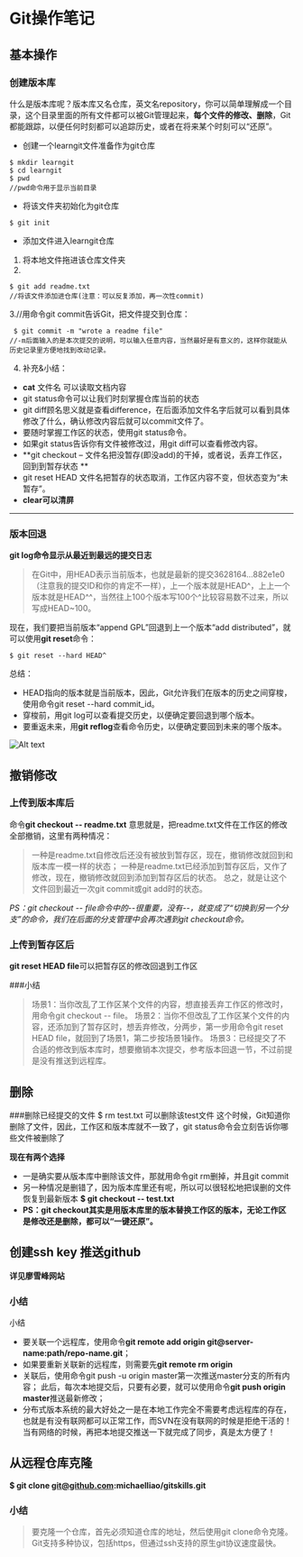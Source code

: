 # Git操作笔记
## 基本操作
### 创建版本库
什么是版本库呢？版本库又名仓库，英文名repository，你可以简单理解成一个目录，这个目录里面的所有文件都可以被Git管理起来，**每个文件的修改、删除**，Git都能跟踪，以便任何时刻都可以追踪历史，或者在将来某个时刻可以“还原”。
- 创建一个learngit文件准备作为git仓库
```
$ mkdir learngit
$ cd learngit
$ pwd
//pwd命令用于显示当前目录
```
- 将该文件夹初始化为git仓库
``` 
$ git init
```
- 添加文件进入learngit仓库
1. 将本地文件拖进该仓库文件夹
2. 
``` 
$ git add readme.txt
//将该文件添加进仓库(注意：可以反复添加，再一次性commit)
```
3.//用命令git commit告诉Git，把文件提交到仓库：
```
 $ git commit -m "wrote a readme file"
//-m后面输入的是本次提交的说明，可以输入任意内容，当然最好是有意义的，这样你就能从历史记录里方便地找到改动记录。
```
4. 补充&小结：
- **cat** 文件名 可以读取文档内容
- git status命令可以让我们时刻掌握仓库当前的状态
- git diff顾名思义就是查看difference，在后面添加文件名字后就可以看到具体修改了什么，确认修改内容后就可以commit文件了。
- 要随时掌握工作区的状态，使用git status命令。
- 如果git status告诉你有文件被修改过，用git diff可以查看修改内容。
- **git checkout – 文件名把没暂存(即没add)的干掉，或者说，丢弃工作区，回到到暂存状态 **
- git reset HEAD 文件名把暂存的状态取消，工作区内容不变，但状态变为“未暂存”。 
- **clear可以清屏**
***
### 版本回退
**git log命令显示从最近到最远的提交日志**
> 在Git中，用HEAD表示当前版本，也就是最新的提交3628164...882e1e0（注意我的提交ID和你的肯定不一样），上一个版本就是HEAD^，上上一个版本就是HEAD^^，当然往上100个版本写100个^比较容易数不过来，所以写成HEAD~100。

现在，我们要把当前版本“append GPL”回退到上一个版本“add distributed”，就可以使用**git reset**命令：
``` 
$ git reset --hard HEAD^
```

总结：

- HEAD指向的版本就是当前版本，因此，Git允许我们在版本的历史之间穿梭，使用命令git reset --hard commit_id。
- 穿梭前，用git log可以查看提交历史，以便确定要回退到哪个版本。
- 要重返未来，用**git reflog**查看命令历史，以便确定要回到未来的哪个版本。

![Alt text](./0.jpg)


## 撤销修改
### 上传到版本库后
命令**git checkout -- readme.txt**
意思就是，把readme.txt文件在工作区的修改全部撤销，这里有两种情况：

>一种是readme.txt自修改后还没有被放到暂存区，现在，撤销修改就回到和版本库一模一样的状态；
一种是readme.txt已经添加到暂存区后，又作了修改，现在，撤销修改就回到添加到暂存区后的状态。
总之，就是让这个文件回到最近一次git commit或git add时的状态。

*PS：git checkout -- file命令中的--很重要，没有--，就变成了“切换到另一个分支”的命令，我们在后面的分支管理中会再次遇到git checkout命令。*

### 上传到暂存区后
**git reset HEAD file**可以把暂存区的修改回退到工作区


###小结

>场景1：当你改乱了工作区某个文件的内容，想直接丢弃工作区的修改时，用命令git checkout -- file。
场景2：当你不但改乱了工作区某个文件的内容，还添加到了暂存区时，想丢弃修改，分两步，第一步用命令git reset HEAD file，就回到了场景1，第二步按场景1操作。
场景3：已经提交了不合适的修改到版本库时，想要撤销本次提交，参考版本回退一节，不过前提是没有推送到远程库。

## 删除
###删除已经提交的文件
$ rm test.txt 可以删除该test文件
这个时候，Git知道你删除了文件，因此，工作区和版本库就不一致了，git status命令会立刻告诉你哪些文件被删除了

**现在有两个选择**
- 一是确实要从版本库中删除该文件，那就用命令git rm删掉，并且git commit
- 另一种情况是删错了，因为版本库里还有呢，所以可以很轻松地把误删的文件恢复到最新版本
**$ git checkout -- test.txt**
- **PS：git checkout其实是用版本库里的版本替换工作区的版本，无论工作区是修改还是删除，都可以“一键还原”。**



## 创建ssh key 推送github
**详见廖雪峰网站**

### 小结
小结
- 要关联一个远程库，使用命令**git remote add origin git@server-name:path/repo-name.git**；
- 如果要重新关联新的远程库，则需要先**git remote rm origin**
- 关联后，使用命令git push -u origin master第一次推送master分支的所有内容；
此后，每次本地提交后，只要有必要，就可以使用命令**git push origin master**推送最新修改；
- 分布式版本系统的最大好处之一是在本地工作完全不需要考虑远程库的存在，也就是有没有联网都可以正常工作，而SVN在没有联网的时候是拒绝干活的！当有网络的时候，再把本地提交推送一下就完成了同步，真是太方便了！

## 从远程仓库克隆
**$ git clone git@github.com:michaelliao/gitskills.git**
### 小结
>要克隆一个仓库，首先必须知道仓库的地址，然后使用git clone命令克隆。
Git支持多种协议，包括https，但通过ssh支持的原生git协议速度最快。
